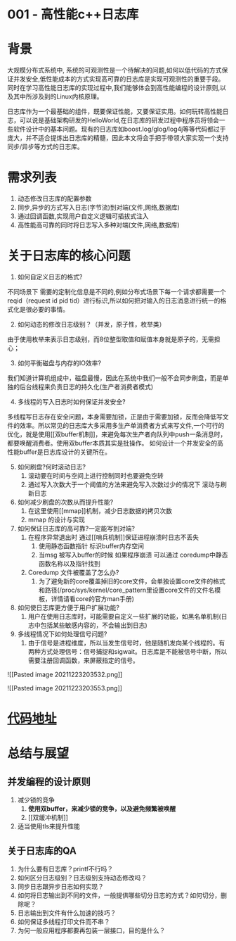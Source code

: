 # 001 - 高性能c++日志库

# 背景

大规模分布式系统中, 系统的可观测性是一个待解决的问题,如何以低代码的方式保证并发安全,低性能成本的方式实现高可靠的日志库是实现可观测性的重要手段。同时在学习高性能日志库的实现过程中,我们能够体会到高性能编程的设计原则,以及其中所涉及到的Linux内核原理。

日志库作为一个最基础的组件，既要保证性能，又要保证实用。如何玩转高性能日志，可以说是基础架构研发的HelloWorld,在日志库的研发过程中程序员将领会一些软件设计中的基本问题。现有的日志库如boost.log/glog/log4j等等代码都过于庞大，并不适合提炼出日志库的精髓，因此本文将会手把手带领大家实现一个支持同步/异步等方式的日志库。

# 需求列表

1.  动态修改日志库的配置参数
2.  同步,异步的方式写入日志(字节流)到对端(文件,网络,数据库)
3.  通过回调函数,实现用户自定义逻辑可插拔式注入
4.  高性能高可靠的同时将日志写入多种对端(文件,网络,数据库)


# 关于日志库的核心问题

1.  如何自定义日志的格式?

不同场景下 需要的定制化信息是不同的,例如分布式场景下每一个请求都需要一个reqid（request id pid tid）进行标识,所以如何把对输入的日志消息进行统一的格式化是很必要的事情。

2.  如何动态的修改日志级别？（并发，原子性，枚举类）

由于使用枚举来表示日志级别，而8位整型取值和赋值本身就是原子的，无需担心；

3.  如何平衡磁盘与内存的IO效率?

我们知道计算机组成中，磁盘最慢，因此在系统中我们一般不会同步刷盘，而是单独的后台线程来负责日志的持久化(生产者消费者模式)

4.  多线程的写入日志时如何保证并发安全?

多线程写日志存在安全问题，本身需要加锁，正是由于需要加锁，反而会降低写文件的效率。所以常见的日志库大多采用多生产单消费者方式来写文件,一个可行的优化，就是使用[[双buffer机制]]，来避免每次生产者向队列中push一条消息时，都要唤醒消费者。使用双buffer本质其实是批操作。 如何设计一个并发安全的高性能buffer是日志库设计的关键所在。

5.  如何刷盘?何时滚动日志?
    1.  滚动要在时间与空间上进行控制同时也要避免空转
    2.  通过写入次数大于一个阈值的方法来避免写入次数过少的情况下 滚动与刷新日志
6.  如何减少刷盘的次数从而提升性能?
    1.  在这里使用[[mmap]]机制，减少日志数据的拷贝次数
    2.  mmap 的设计与实现
7.  如何保证日志库的高可靠?一定能写到对端?
    1.  在程序异常退出时 通过[[哨兵机制]]保证进程崩溃时日志不丢失
        1.  使用静态函数指针 标识buffer内存空间
        2.  当msg 被写入buffer的时候 如果程序崩溃 可以通过 coredump中静态函数名称以及指针找到
    2.  Coredump 文件被覆盖了怎么办?
        1.  为了避免新的core覆盖掉旧的core文件，会单独设置core文件的格式和路径(/proc/sys/kernel/core_pattern里设置core文件的文件名模板，详情请看core的官方man手册)
8.  如何使日志库更方便于用户扩展功能?
    1.  用户在使用日志库时，可能需要自定义一些扩展的功能，如黑名单机制(日志中包括某些敏感内容的，不会输出到日志)
9.  多线程情况下如何处理信号问题?
    1.  由于信号是进程维度，所以当发生信号时，他是随机发向某个线程的。有两种方式处理信号：信号捕捉和sigwait。日志库是不能被信号中断，所以需要注册回调函数，来屏蔽指定的信号。

![[Pasted image 20211223203532.png]]

![[Pasted image 20211223203553.png]]

# [代码地址](https://github.com/HardcoreXS/naruto)

# 总结与展望

## 并发编程的设计原则

1.  减少锁的竞争
    1.  **使用双buffer，来减少锁的竞争，以及避免频繁被唤醒**
    2. [[双缓冲机制]]
2.  适当使用tls来提升性能

## 关于日志库的QA

1.  为什么要有日志库？printf不行吗？
2.  如何区分日志级别？日志级别支持动态修改吗？
3.  同步日志跟异步日志如何实现？
4.  如何将日志输出到不同的文件，一般提供哪些切分日志的方式？如何切分，删除呢？
5.  日志输出到文件有什么加速的技巧？
6.  如何保证多线程打印文件而不串？
7.  为何一般应用程序都要再包装一层接口，目的是什么？